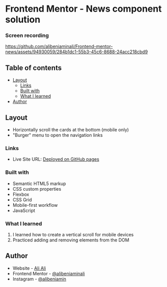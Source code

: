 # Frontend Mentor - News component solution

### Screen recording
https://github.com/alibeniaminali/Frontend-mentor-news/assets/94930059/284b1dc1-55b3-45c6-8688-24acc218cbd9

## Table of contents

- [Layout](#layout)
  - [Links](#links)
  - [Built with](#built-with)
  - [What I learned](#what-i-learned)
- [Author](#author)

## Layout
- Horizontally scroll the cards at the bottom (mobile only)
- "Burger" menu to open the navigation links

### Links

- Live Site URL: [Deployed on GitHub pages]([https://alibeniaminali.github.io/Frontend-mentor-notifications/](https://alibeniaminali.github.io/Frontend-mentor-news/))

### Built with

- Semantic HTML5 markup
- CSS custom properties
- Flexbox
- CSS Grid
- Mobile-first workflow
- JavaScript

### What I learned

1. I learned how to create a vertical scroll for mobile devices
2. Practiced adding and removing elements from the DOM
## Author

- Website - [Ali Ali](https://www.alibeniaminali.co.uk/)
- Frontend Mentor - [@alibeniaminali](https://www.frontendmentor.io/profile/alibeniaminali)
- Instagram - [@alibeniamin](https://www.instagram.com/alibeniamin/?hl=en-gb)
